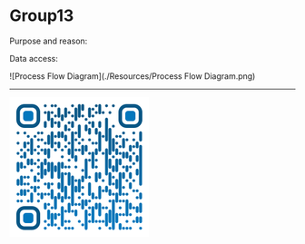 # Group13

Purpose and reason: 

Data access: 


![Process Flow Diagram](./Resources/Process Flow Diagram.png)

---

![Saeed Al-Yacoubi](./Resources/qr-code.png)